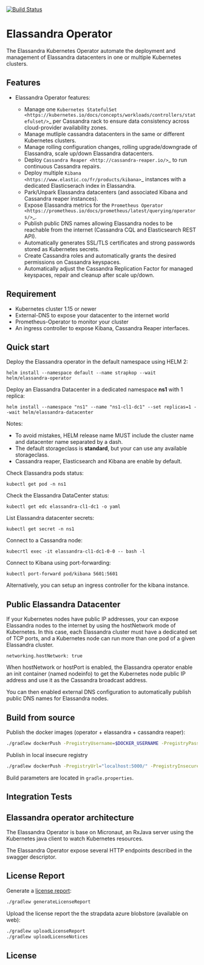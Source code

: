[![Build Status](https://travis-ci.com/strapdata/strapkop.svg?token=PzEdBQpdXSgcm2zGdxUn&branch=master)](https://travis-ci.com/strapdata/strapkop)

# Elassandra Operator

The Elassandra Kubernetes Operator automate the deployment and management of Elassandra datacenters in one or multiple Kubernetes clusters. 

## Features

* Elassandra Operator features:
  
  * Manage one `Kubernetes StatefulSet <https://kubernetes.io/docs/concepts/workloads/controllers/statefulset/>`_ per Cassandra rack to ensure data consistency across cloud-provider availability zones.
  * Manage mutliple cassandra datacenters in the same or different Kubernetes clusters.
  * Manage rolling configuration changes, rolling upgrade/downgrade of Elassandra, scale up/down Elassandra datacenters.
  * Deploy `Cassandra Reaper <http://cassandra-reaper.io/>`_ to run continuous Cassandra repairs.
  * Deploy multiple `Kibana <https://www.elastic.co/fr/products/kibana>`_ instances with a dedicated Elasticserach index in Elassandra.
  * Park/Unpark Elassandra datacenters (and associated Kibana and Cassandra reaper instances).
  * Expose Elassandra metrics for the `Prometheus Operator <https://prometheus.io/docs/prometheus/latest/querying/operators/>`_.
  * Publish public DNS names allowing Elassandra nodes to be reachable from the internet (Cassandra CQL and Elasticsearch REST API).
  * Automatically generates SSL/TLS certificates and strong passwords stored as Kubernetes secrets.
  * Create Cassandra roles and automatically grants the desired permissions on Cassandra keyspaces.
  * Automatically adjust the Cassandra Replication Factor for managed keyspaces, repair and cleanup after scale up/down.

## Requirement

* Kubernetes cluster 1.15 or newer
* External-DNS to expose your datacenter to the internet world
* Prometheus-Operator to monitor your cluster
* An ingress controller to expose Kibana, Cassandra Reaper interfaces.

## Quick start

Deploy the Elassandra operator in the default namespace using HELM 2:

    helm install --namespace default --name strapkop --wait helm/elassandra-operator

Deploy an Elassandra Datacenter in a dedicated namespace **ns1** with 1 replica:

    helm install --namespace "ns1" --name "ns1-cl1-dc1" --set replicas=1 --wait helm/elassandra-datacenter

Notes:
* To avoid mistakes, HELM release name MUST include the cluster name and datacenter name separated by a dash.
* The default storageclass is **standard**, but your can use any available storageclass.
* Cassandra reaper, Elasticsearch and Kibana are enable by default.

Check Elassandra pods status:

    kubectl get pod -n ns1

Check the Elassandra DataCenter status:

    kubectl get edc elassandra-cl1-dc1 -o yaml

List Elassandra datacenter secrets:

    kubectl get secret -n ns1

Connect to a Cassandra node:

    kubecrtl exec -it elassandra-cl1-dc1-0-0 -- bash -l

Connect to Kibana using port-forwarding:

    kubectl port-forward pod/kibana 5601:5601

Alternatively, you can setup an ingress controller for the kibana instance.

## Public Elassandra Datacenter

If your Kubernetes nodes have public IP addresses, your can expose Elassandra nodes to the internet by using 
the hostNetwork mode of Kubernetes. In this case, each Elassandra cluster must have a dedicated set of TCP ports,
and a Kubernetes node can run more than one pod of a given Elassandra cluster.

    networking.hostNetwork: true

When hostNetwork or hostPort is enabled, the Elassandra operator enable an init container (named nodeinfo) to get 
the Kubernetes node public IP address and use it as the Cassandra broadcast address. 

You can then enabled external DNS configuration to automatically publish public DNS names for Elassandra nodes.

## 

## Build from source

Publish the docker images (operator + elassandra + cassandra reaper):
```bash
./gradlew dockerPush -PregistryUsername=$DOCKER_USERNAME -PregistryPassword=$DOCKER_PASSWORD -PregistryUrl=$DOCKER_URL
```

Publish in local insecure registry
```bash
./gradlew dockerPush -PregistryUrl="localhost:5000/" -PregistryInsecure
```

Build parameters are located in `gradle.properties`.

## Integration Tests


## Elassandra operator architecture

The Elassandra Operator is base on Micronaut, an RxJava server using the Kubernetes java client to watch Kubernetes resources.

The Elassandra Operator expose several HTTP endpoints described in the swagger descriptor.



## License Report

Generate a [license report](build/reports/dependency-license/index.html):
```bash
./gradlew generateLicenseReport
```

Upload the license report the the strapdata azure blobstore (available on web):
```bash
./gradlew uploadLicenseReport
./gradlew uploadLicenseNotices
```

## License

